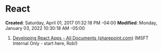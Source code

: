 # React

**Created**: Saturday, April 01, 2017 01:32:18 PM -04:00
**Modified**: Monday, January 03, 2022 10:30:18 AM -05:00


1. [Developing React Apps - All Documents (sharepoint.com)](https://microsoft.sharepoint.com/teams/CampusProjectSites111/dooad7kvak/Shared%20Documents/Forms/AllItems.aspx?RootFolder=%2Fteams%2FCampusProjectSites111%2Fdooad7kvak%2FShared%20Documents%2FDeveloping%20React%20Apps&amp;FolderCTID=0x012000E7E2A43C212AB9479F419EB36B3405F6) (MSFT Internal Only - start here, Rob!)
